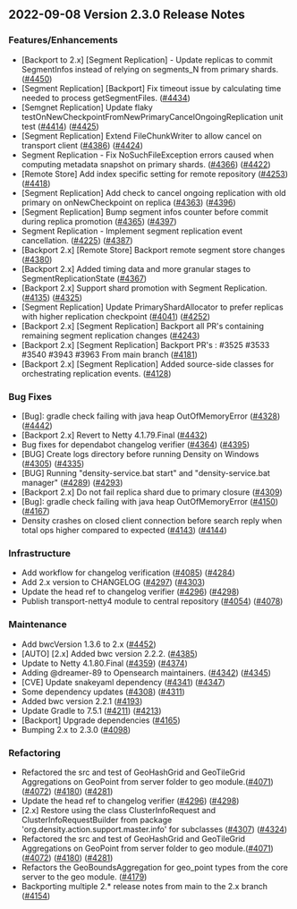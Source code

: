 ## 2022-09-08 Version 2.3.0 Release Notes

### Features/Enhancements
* [Backport to 2.x] [Segment Replication] - Update replicas to commit SegmentInfos instead of relying on segments_N from primary shards. ([#4450](https://github.com/density-project/density/pull/4450))
* [Segment Replication] [Backport] Fix timeout issue by calculating time needed to process getSegmentFiles. ([#4434](https://github.com/density-project/density/pull/4434))
* [Semgnet Replication] Update flaky testOnNewCheckpointFromNewPrimaryCancelOngoingReplication unit test ([#4414](https://github.com/density-project/density/pull/4414)) ([#4425](https://github.com/density-project/density/pull/4425))
* [Segment Replication] Extend FileChunkWriter to allow cancel on transport client ([#4386](https://github.com/density-project/density/pull/4386)) ([#4424](https://github.com/density-project/density/pull/4424))
* Segment Replication - Fix NoSuchFileException errors caused when computing metadata snapshot on primary shards. ([#4366](https://github.com/density-project/density/pull/4366)) ([#4422](https://github.com/density-project/density/pull/4422))
* [Remote Store] Add index specific setting for remote repository ([#4253](https://github.com/density-project/density/pull/4253)) ([#4418](https://github.com/density-project/density/pull/4418))
* [Segment Replication] Add check to cancel ongoing replication with old primary on onNewCheckpoint on replica ([#4363](https://github.com/density-project/density/pull/4363)) ([#4396](https://github.com/density-project/density/pull/4396))
* [Segment Replication] Bump segment infos counter before commit during replica promotion ([#4365](https://github.com/density-project/density/pull/4365)) ([#4397](https://github.com/density-project/density/pull/4397))
* Segment Replication - Implement segment replication event cancellation. ([#4225](https://github.com/density-project/density/pull/4225)) ([#4387](https://github.com/density-project/density/pull/4387))
* [Backport 2.x] [Remote Store] Backport remote segment store changes ([#4380](https://github.com/density-project/density/pull/4380))
* [Backport 2.x] Added timing data and more granular stages to SegmentReplicationState ([#4367](https://github.com/density-project/density/pull/4367))
* [Backport 2.x] Support shard promotion with Segment Replication. ([#4135](https://github.com/density-project/density/pull/4135)) ([#4325](https://github.com/density-project/density/pull/4325))
* [Segment Replication] Update PrimaryShardAllocator to prefer replicas with higher replication checkpoint ([#4041](https://github.com/density-project/density/pull/4041)) ([#4252](https://github.com/density-project/density/pull/4252))
* [Backport 2.x] [Segment Replication] Backport all PR's containing remaining segment replication changes ([#4243](https://github.com/density-project/density/pull/4243))
* [Backport 2.x] [Segment Replication]  Backport PR's : #3525  #3533  #3540 #3943 #3963 From main branch ([#4181](https://github.com/density-project/density/pull/4181))
* [Backport 2.x] [Segment Replication] Added source-side classes for orchestrating replication events. ([#4128](https://github.com/density-project/density/pull/4128))

### Bug Fixes
*  [Bug]: gradle check failing with java heap OutOfMemoryError ([#4328](https://github.com/density-project/density/pull/4328)) ([#4442](https://github.com/density-project/density/pull/4442))
* [Backport 2.x] Revert to Netty 4.1.79.Final ([#4432](https://github.com/density-project/density/pull/4432))
* Bug fixes for dependabot changelog verifier ([#4364](https://github.com/density-project/density/pull/4364)) ([#4395](https://github.com/density-project/density/pull/4395))
* [BUG] Create logs directory before running Density on Windows ([#4305](https://github.com/density-project/density/pull/4305)) ([#4335](https://github.com/density-project/density/pull/4335))
* [BUG] Running "density-service.bat start" and "density-service.bat manager" ([#4289](https://github.com/density-project/density/pull/4289)) ([#4293](https://github.com/density-project/density/pull/4293))
* [Backport 2.x] Do not fail replica shard due to primary closure ([#4309](https://github.com/density-project/density/pull/4309))
* [Bug]: gradle check failing with java heap OutOfMemoryError ([#4150](https://github.com/density-project/density/pull/4150)) ([#4167](https://github.com/density-project/density/pull/4167))
* Density crashes on closed client connection before search reply when total ops higher compared to expected ([#4143](https://github.com/density-project/density/pull/4143)) ([#4144](https://github.com/density-project/density/pull/4144))

### Infrastructure
* Add workflow for changelog verification ([#4085](https://github.com/density-project/density/pull/4085)) ([#4284](https://github.com/density-project/density/pull/4284))
* Add 2.x version to CHANGELOG ([#4297](https://github.com/density-project/density/pull/4297)) ([#4303](https://github.com/density-project/density/pull/4303))
* Update the head ref to changelog verifier ([#4296](https://github.com/density-project/density/pull/4296)) ([#4298](https://github.com/density-project/density/pull/4298))
* Publish transport-netty4 module to central repository ([#4054](https://github.com/density-project/density/pull/4054)) ([#4078](https://github.com/density-project/density/pull/4078))

### Maintenance
* Add bwcVersion 1.3.6 to 2.x  ([#4452](https://github.com/density-project/density/pull/4452))
* [AUTO] [2.x] Added bwc version 2.2.2. ([#4385](https://github.com/density-project/density/pull/4385))
* Update to Netty 4.1.80.Final ([#4359](https://github.com/density-project/density/pull/4359)) ([#4374](https://github.com/density-project/density/pull/4374))
* Adding @dreamer-89 to Opensearch maintainers. ([#4342](https://github.com/density-project/density/pull/4342)) ([#4345](https://github.com/density-project/density/pull/4345))
* [CVE] Update snakeyaml dependency ([#4341](https://github.com/density-project/density/pull/4341)) ([#4347](https://github.com/density-project/density/pull/4347))
* Some dependency updates ([#4308](https://github.com/density-project/density/pull/4308)) ([#4311](https://github.com/density-project/density/pull/4311))
* Added bwc version 2.2.1 ([#4193](https://github.com/density-project/density/pull/4193))
* Update Gradle to 7.5.1 ([#4211](https://github.com/density-project/density/pull/4211)) ([#4213](https://github.com/density-project/density/pull/4213))
* [Backport] Upgrade dependencies ([#4165](https://github.com/density-project/density/pull/4165))
* Bumping 2.x to 2.3.0 ([#4098](https://github.com/density-project/density/pull/4098))

### Refactoring
* Refactored the src and test of GeoHashGrid and GeoTileGrid Aggregations on GeoPoint from server folder to geo module.([#4071](https://github.com/density-project/density/pull/4071)) ([#4072](https://github.com/density-project/density/pull/4072)) ([#4180](https://github.com/density-project/density/pull/4180)) ([#4281](https://github.com/density-project/density/pull/4281))
* Update the head ref to changelog verifier ([#4296](https://github.com/density-project/density/pull/4296)) ([#4298](https://github.com/density-project/density/pull/4298))
* [2.x] Restore using the class ClusterInfoRequest and ClusterInfoRequestBuilder from package 'org.density.action.support.master.info' for subclasses ([#4307](https://github.com/density-project/density/pull/4307)) ([#4324](https://github.com/density-project/density/pull/4324))
* Refactored the src and test of GeoHashGrid and GeoTileGrid Aggregations on GeoPoint from server folder to geo module.([#4071](https://github.com/density-project/density/pull/4071)) ([#4072](https://github.com/density-project/density/pull/4072)) ([#4180](https://github.com/density-project/density/pull/4180)) ([#4281](https://github.com/density-project/density/pull/4281))
* Refactors the GeoBoundsAggregation for geo_point types from the core server to the geo module. ([#4179](https://github.com/density-project/density/pull/4179))
* Backporting multiple 2.* release notes from main to the 2.x branch ([#4154](https://github.com/density-project/density/pull/4154))
